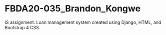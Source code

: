 # FBDA20-035_Brandon_Kongwe 

IS assignment. Loan management system created using Django, HTML, and Bootstrap 4 CSS.
